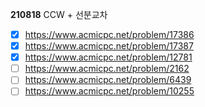 **210818**
CCW + 선분교차

- [x] https://www.acmicpc.net/problem/17386  
- [x] https://www.acmicpc.net/problem/17387  
- [x] https://www.acmicpc.net/problem/12781  
- [ ] https://www.acmicpc.net/problem/2162  
- [ ] https://www.acmicpc.net/problem/6439  
- [ ] https://www.acmicpc.net/problem/10255
